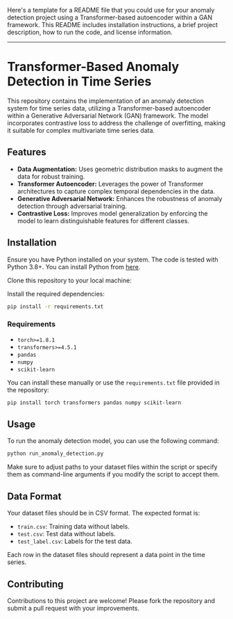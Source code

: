 Here's a template for a README file that you could use for your anomaly detection project using a Transformer-based autoencoder within a GAN framework. This README includes installation instructions, a brief project description, how to run the code, and license information.

---

# Transformer-Based Anomaly Detection in Time Series

This repository contains the implementation of an anomaly detection system for time series data, utilizing a Transformer-based autoencoder within a Generative Adversarial Network (GAN) framework. The model incorporates contrastive loss to address the challenge of overfitting, making it suitable for complex multivariate time series data.

## Features

- **Data Augmentation:** Uses geometric distribution masks to augment the data for robust training.
- **Transformer Autoencoder:** Leverages the power of Transformer architectures to capture complex temporal dependencies in the data.
- **Generative Adversarial Network:** Enhances the robustness of anomaly detection through adversarial training.
- **Contrastive Loss:** Improves model generalization by enforcing the model to learn distinguishable features for different classes.

## Installation

Ensure you have Python installed on your system. The code is tested with Python 3.8+. You can install Python from [here](https://www.python.org/downloads/).

Clone this repository to your local machine:


Install the required dependencies:

```bash
pip install -r requirements.txt
```

### Requirements

- `torch>=1.8.1`
- `transformers>=4.5.1`
- `pandas`
- `numpy`
- `scikit-learn`

You can install these manually or use the `requirements.txt` file provided in the repository:

```bash
pip install torch transformers pandas numpy scikit-learn
```

## Usage

To run the anomaly detection model, you can use the following command:

```bash
python run_anomaly_detection.py
```

Make sure to adjust paths to your dataset files within the script or specify them as command-line arguments if you modify the script to accept them.

## Data Format

Your dataset files should be in CSV format. The expected format is:

- `train.csv`: Training data without labels.
- `test.csv`: Test data without labels.
- `test_label.csv`: Labels for the test data.

Each row in the dataset files should represent a data point in the time series.

## Contributing

Contributions to this project are welcome! Please fork the repository and submit a pull request with your improvements.

